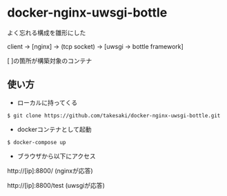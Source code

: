 # docker-nginx-uwsgi-bottle

よく忘れる構成を雛形にした

client -> [nginx] -> (tcp socket) -> [uwsgi -> bottle framework]

[ ]の箇所が構築対象のコンテナ

## 使い方
* ローカルに持ってくる

`$ git clone https://github.com/takesaki/docker-nginx-uwsgi-bottle.git`

* dockerコンテナとして起動

`$ docker-compose up`

* ブラウザから以下にアクセス

http://[ip]:8800/      (nginxが応答)

http://[ip]:8800/test  (uwsgiが応答)


